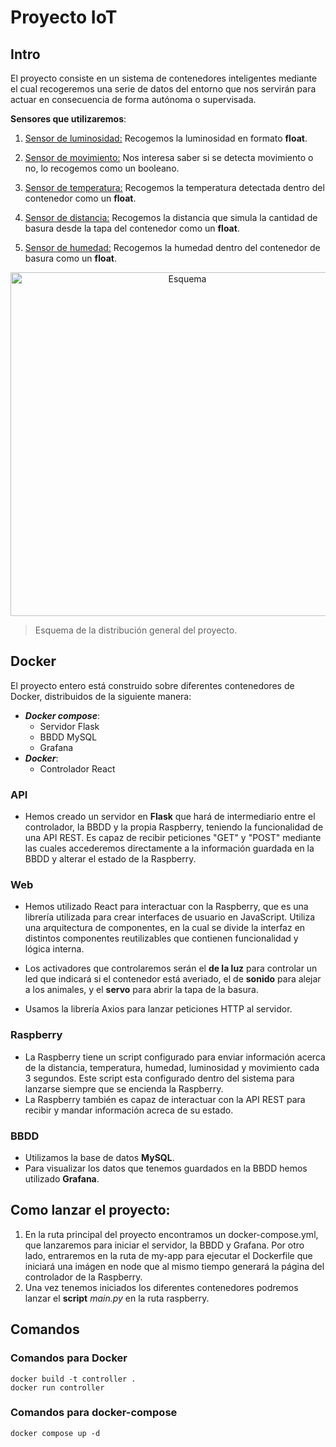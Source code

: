 # Proyecto IoT

## Intro
El proyecto consiste en un sistema de contenedores inteligentes mediante el cual recogeremos una serie de datos del entorno que nos servirán para actuar en consecuencia de forma autónoma o supervisada. 

**Sensores que utilizaremos**:
1. <ins>Sensor de luminosidad:</ins> Recogemos la luminosidad en formato **float**.

2. <ins>Sensor de movimiento:</ins>  Nos interesa saber si se detecta movimiento o no, lo recogemos como un booleano.

3. <ins>Sensor de temperatura:</ins> Recogemos la temperatura detectada dentro del contenedor como un **float**.

4. <ins>Sensor de distancia:</ins> Recogemos la distancia que simula la cantidad de basura desde la tapa del contenedor como un ****float****.

5. <ins>Sensor de humedad:</ins> Recogemos la humedad dentro del contenedor de basura como un **float**.

<p align="center">
<img src="https://user-images.githubusercontent.com/72742772/211576208-b5a2d6ac-6288-4177-9a66-f4064b1b6d6d.png" alt="Esquema" width="550"/>
</p>

> Esquema de la distribución general del proyecto.

## Docker

El proyecto entero está construido sobre diferentes contenedores de Docker, distribuidos de la siguiente manera:
- ***Docker compose***:
    - Servidor Flask
    - BBDD MySQL
    - Grafana
- ***Docker***:
    - Controlador React


### API
- Hemos creado un servidor en **Flask** que hará de intermediario entre el controlador, la BBDD y la propia Raspberry, teniendo la funcionalidad de una API REST. Es capaz de recibir peticiones "GET" y "POST" mediante las cuales accederemos directamente a la información guardada en la BBDD y alterar el estado de la Raspberry.  

### Web
- Hemos utilizado React para interactuar con la Raspberry, que es una librería utilizada para crear interfaces de usuario en JavaScript. Utiliza una arquitectura de componentes, en la cual se divide la interfaz en distintos componentes reutilizables que contienen funcionalidad y lógica interna. 

- Los activadores que controlaremos serán el **de la luz** para controlar un led que indicará si el contenedor está averiado, el de **sonido** para alejar a los animales, y el **servo** para abrir la tapa de la basura. 

- Usamos la librería Axios para lanzar peticiones HTTP al servidor.

### Raspberry
- La Raspberry tiene un script configurado para enviar información acerca de la distancia, temperatura, humedad, luminosidad y movimiento cada 3 segundos. Este script esta configurado dentro del sistema para lanzarse siempre que se encienda la Raspberry. 
- La Raspberry también es capaz de interactuar con la API REST para recibir y mandar información acreca de su estado.


### BBDD
- Utilizamos la base de datos **MySQL**.
- Para visualizar los datos que tenemos guardados en la BBDD hemos utilizado **Grafana**.

## Como lanzar el proyecto:
1. En la ruta principal del proyecto encontramos un docker-compose.yml, que lanzaremos para iniciar el servidor, la BBDD y Grafana. Por otro lado, entraremos en la ruta de my-app para ejecutar el Dockerfile que iniciará una imágen en node que al mismo tiempo generará la página del controlador de la Raspberry.
2. Una vez tenemos iniciados los diferentes contenedores podremos lanzar el **script** *main.py* en la ruta raspberry.

## Comandos

### Comandos para Docker
```
docker build -t controller .
docker run controller
```

### Comandos para docker-compose
```
docker compose up -d
```
